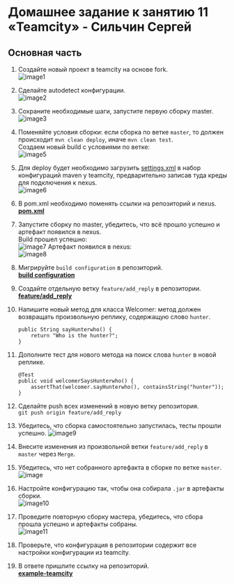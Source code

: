 # Домашнее задание к занятию 11 «Teamcity» - Сильчин Сергей

## Основная часть

1. Создайте новый проект в teamcity на основе fork.   
  ![image1](https://github.com/user-attachments/assets/c5de5f11-18e1-425e-8ca5-7b1420e3dd49)  

2. Сделайте autodetect конфигурации.  
  ![image2](https://github.com/user-attachments/assets/f7eef7dc-12b3-4651-a41c-7cacd8df25d3)  
   
3. Сохраните необходимые шаги, запустите первую сборку master.  
  ![image3](https://github.com/user-attachments/assets/4ae1d8a5-4a1e-4ad7-b9d6-59557ec8f085)  

4. Поменяйте условия сборки: если сборка по ветке `master`, то должен происходит `mvn clean deploy`, иначе `mvn clean test`.  
   Создаем новый build с условиями по ветке:  
  ![image5](https://github.com/user-attachments/assets/e1c5f808-26bf-4335-a55a-9b76cd666030)  

5. Для deploy будет необходимо загрузить [settings.xml](./teamcity/settings.xml) в набор конфигураций maven у teamcity, предварительно записав туда креды для подключения к nexus.  
  ![image6](https://github.com/user-attachments/assets/159414bc-ab75-416c-b7cd-a56a14a02f29)  

6. В pom.xml необходимо поменять ссылки на репозиторий и nexus.  
   [**pom.xml**](https://github.com/Daimero88/example-teamcity/blob/master/pom.xml)
   
7. Запустите сборку по master, убедитесь, что всё прошло успешно и артефакт появился в nexus.  
  Build прошел успешно:  
  ![image7](https://github.com/user-attachments/assets/b1d13808-4c80-4819-87ce-41e7fe27ecba)
  Артефакт появился в nexus:  
  ![image8](https://github.com/user-attachments/assets/4d4fd1c5-f59b-4527-82ad-863e29d16af6)  

8. Мигрируйте `build configuration` в репозиторий.  
  [**build configuration**](https://github.com/Daimero88/example-teamcity/blob/master/.teamcity/settings.kts)  
9. Создайте отдельную ветку `feature/add_reply` в репозитории.  
  [**feature/add_reply**](https://github.com/Daimero88/example-teamcity/tree/feature/add_reply)

10. Напишите новый метод для класса Welcomer: метод должен возвращать произвольную реплику, содержащую слово `hunter`.  
    ```
    public String sayHunterwho() {
        return "Who is the hunter?";
    }	
    ```
11. Дополните тест для нового метода на поиск слова `hunter` в новой реплике.  
    ```
    @Test
    public void welcomerSaysHunterwho() {
        assertThat(welcomer.sayHunterwho(), containsString("hunter"));
    }
    ```  
12. Сделайте push всех изменений в новую ветку репозитория.  
    ```git push origin feature/add_reply```  
13. Убедитесь, что сборка самостоятельно запустилась, тесты прошли успешно.
    ![image9](https://github.com/user-attachments/assets/7dddf331-89a5-424d-bd3f-240a312b1090)  

14. Внесите изменения из произвольной ветки `feature/add_reply` в `master` через `Merge`.  
15. Убедитесь, что нет собранного артефакта в сборке по ветке `master`.  
    ![image](https://github.com/user-attachments/assets/7515c972-1558-4d9d-9338-ee11549b448e)

16. Настройте конфигурацию так, чтобы она собирала `.jar` в артефакты сборки.  
    ![image10](https://github.com/user-attachments/assets/92482fc0-3016-46da-a7d4-7030f7846d39)  
17. Проведите повторную сборку мастера, убедитесь, что сбора прошла успешно и артефакты собраны.  
    ![image11](https://github.com/user-attachments/assets/60521c2d-1c3a-4545-91bc-4624a3a77947)  
18. Проверьте, что конфигурация в репозитории содержит все настройки конфигурации из teamcity.
19. В ответе пришлите ссылку на репозиторий.  
[**example-teamcity**](https://github.com/Daimero88/example-teamcity)

